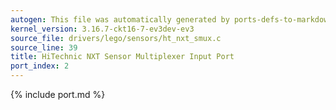 ```yaml
---
autogen: This file was automatically generated by ports-defs-to-markdown.py
kernel_version: 3.16.7-ckt16-7-ev3dev-ev3
source_file: drivers/lego/sensors/ht_nxt_smux.c
source_line: 39
title: HiTechnic NXT Sensor Multiplexer Input Port
port_index: 2
---
```


{% include port.md %}
